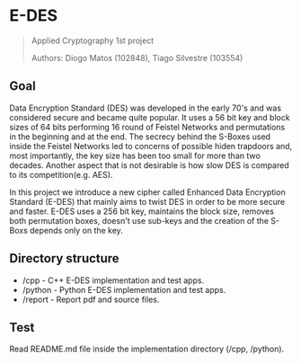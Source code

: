 # E-DES
> Applied Cryptography 1st project
> 
> Authors: Diogo Matos (102848), Tiago Silvestre (103554)

## Goal
Data Encryption Standard (DES) was developed in the early 70's and was considered secure and became quite popular. It uses a 56 bit key and block sizes of 64 bits performing 
16 round of Feistel Networks and permutations in the beginning and at the end. The secrecy behind the S-Boxes used inside the Feistel Networks led to concerns of possible
hiden trapdoors and, most importantly, the key size has been too small for more than two decades. Another
aspect that is not desirable is how slow DES is compared to its competition(e.g. AES).

In this project we introduce a new cipher called Enhanced Data Encryption Standard (E-DES) that mainly aims to twist DES in order to be more secure and faster. 
E-DES uses a 256 bit key, maintains the block size, removes both permutation boxes, doesn't use sub-keys and the creation of the S-Boxs depends only on the key.

## Directory structure

- /cpp - C++ E-DES implementation and test apps.
- /python - Python E-DES implementation and test apps.
- /report - Report pdf and source files.

## Test

Read README.md file inside the implementation directory (/cpp, /python).
